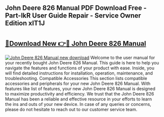 ## John Deere 826 Manual PDF Download Free - Part-lkR User Guide Repair - Service Owner Edition xIT1J

# <h2><a href="http://bc88273.oget.top/?id=John+Deere+826+Manual">🔗Download New 👉🔴 John Deere 826 Manual</a></h2>

[![John Deere 826 Manual new download](https://i.imgur.com/5g1atiW.png)](http://bc88273.oget.top/?id=John+Deere+826+Manual)
Welcome to the user manual for your recently bought John Deere 826 Manual. This guide is here to help you navigate the features and functions of your product with ease. Inside, you will find detailed instructions for installation, operation, maintenance, and troubleshooting. Compatible Accessories This section lists compatible accessories and peripherals for your new John Deere 826 Manual. With features like list of features, your new John Deere 826 Manual is designed to maximize productivity and efficiency. We trust that the John Deere 826 Manual has been a reliable and effective resource in your efforts to learn the ins and outs of your new device. In case of any queries or concerns, please do not hesitate to reach out to our customer service team.

